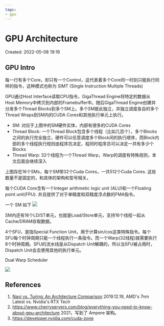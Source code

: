 ```yaml
---
tags:
- gpu
---
```


# GPU Architecture

Created: 2022-05-08 19:16

## GPU Intro

每一行有多个Core，却只有一个Control，这代表着多个Core同一时刻只能执行同样的指令，这种模式也称为 SIMT (Single Instruction Multiple Threads)

GPU通过Host Interface读取CPU指令，GigaThread Engine将特定的数据从Host Memory中拷贝到内部的Framebuffer中。随后GigaThread Engine创建并分发多个Thread Blocks到多个SM上。多个SM彼此独立，并独立调度各自的多个Thread Wraps到SM内的CUDA Cores和其他执行单元上执行。

- SM: 对应于上图中的SM硬件实体，内部有很多的CUDA Cores
- Thread Block: 一个Thread Block包含多个线程（比如几百个），多个Blocks之间的执行完全独立，硬件可以任意调度多个Block间的执行顺序，而Block内部的多个线程执行规则由程序员决定，程同时程序员可以决定一共有多少个Blocks
- Thread Warp: 32个线程为一个Thread Warp，Warp的调度有特殊规则，本文后面会继续深入

上图存在16个SMs，每个SM带32个Cuda Cores，一共512个Cuda Cores. 这些数量不是固定的，和具体的架构和型号相关。

每个CUDA Core含有一个Integer arithmetic logic unit (ALU)和一个Floating point unit(FPU). 并且提供了对于单精度和双精度浮点数的FMA指令。

一个 SM 如下
![](https://tva1.sinaimg.cn/large/e6c9d24egy1h2192nxtmwj20h60pwt9y.jpg)

SM内还有16个LD/ST单元，也就是Load/Store单元，支持16个线程一起从Cache/DRAM存取数据。

4个SFU，是指Special Function Unit，用于计算sin/cos这类特殊指令。每个SFU每个时钟周期只能一个线程执行一条指令。而一个Warp(32线程)就需要执行8个时钟周期。SFU的流水线是从Dispatch Unit解耦的，所以当SFU被占用时，Dispatch Unit会去使用其他的执行单元。

Dual Warp Scheduler

![](https://tva1.sinaimg.cn/large/e6c9d24egy1h219nstgqsj20s90iwdhb.jpg)

## References

1. [Navi vs. Turing: An Architecture Comparison](https://www.techspot.com/article/1874-amd-navi-vs-nvidia-turing-architecture/) 2019.12.19, AMD's 7nm Latest vs. Nvidia's RTX Tech
2. https://www.cherryservers.com/blog/everything-you-need-to-know-about-gpu-architecture 2021，写到了 Ampere 架构。
3. https://developer.nvidia.com/cuda-zone
